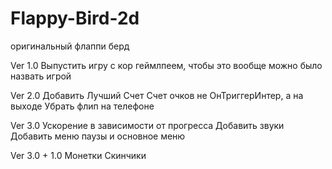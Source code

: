 # Flappy-Bird-2d
оригинальный флаппи берд

Ver 1.0
Выпустить игру с кор геймлпеем, чтобы это вообще можно было назвать игрой

Ver 2.0
Добавить Лучший Счет
Счет очков не ОнТриггерИнтер, а на выходе
Убрать флип на телефоне

Ver 3.0
Ускорение в зависимости от прогресса
Добавить звуки
Добавить меню паузы и основное меню

Ver 3.0 + 1.0
Монетки
Скинчики
